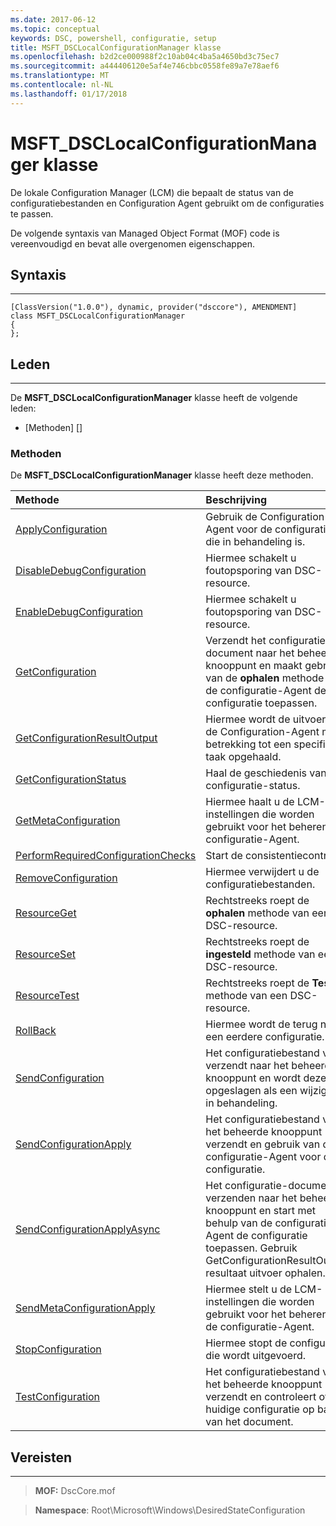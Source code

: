 ```yaml
---
ms.date: 2017-06-12
ms.topic: conceptual
keywords: DSC, powershell, configuratie, setup
title: MSFT_DSCLocalConfigurationManager klasse
ms.openlocfilehash: b2d2ce000988f2c10ab04c4ba5a4650bd3c75ec7
ms.sourcegitcommit: a444406120e5af4e746cbbc0558fe89a7e78aef6
ms.translationtype: MT
ms.contentlocale: nl-NL
ms.lasthandoff: 01/17/2018
---
```

# <a name="msftdsclocalconfigurationmanager-class"></a>MSFT_DSCLocalConfigurationManager klasse

De lokale Configuration Manager (LCM) die bepaalt de status van de configuratiebestanden en Configuration Agent gebruikt om de configuraties te passen.

De volgende syntaxis van Managed Object Format (MOF) code is vereenvoudigd en bevat alle overgenomen eigenschappen.

## <a name="syntax"></a>Syntaxis
------

``` syntax
[ClassVersion("1.0.0"), dynamic, provider("dsccore"), AMENDMENT]
class MSFT_DSCLocalConfigurationManager
{
};
```

## <a name="members"></a>Leden
-------

De **MSFT_DSCLocalConfigurationManager** klasse heeft de volgende leden:

-   [Methoden] []

### <a name="methods"></a>Methoden

De **MSFT_DSCLocalConfigurationManager** klasse heeft deze methoden.

|Methode |Beschrijving |
|:--- |:---|
| [ApplyConfiguration](msft-dsclocalconfigurationmanager-applyconfiguration.md)| Gebruik de Configuration-Agent voor de configuratie die in behandeling is.| 
| [DisableDebugConfiguration](msft-dsclocalconfigurationmanager-disabledebugconfiguration.md)| Hiermee schakelt u foutopsporing van DSC-resource.| 
| [EnableDebugConfiguration](msft-dsclocalconfigurationmanager-enabledebugconfiguration.md)| Hiermee schakelt u foutopsporing van DSC-resource.| 
| [GetConfiguration](msft-dsclocalconfigurationmanager-getconfiguration.md)| Verzendt het configuratie-document naar het beheerde knooppunt en maakt gebruik van de **ophalen** methode van de configuratie-Agent de configuratie toepassen.| 
| [GetConfigurationResultOutput](msft-dsclocalconfigurationmanager-getconfigurationresultoutput.md)| Hiermee wordt de uitvoer van de Configuration-Agent met betrekking tot een specifieke taak opgehaald.| 
| [GetConfigurationStatus](msft-dsclocalconfigurationmanager-getconfigurationstatus.md)| Haal de geschiedenis van de configuratie-status.| 
| [GetMetaConfiguration](msft-dsclocalconfigurationmanager-getmetaconfiguration.md)| Hiermee haalt u de LCM-instellingen die worden gebruikt voor het beheren van configuratie-Agent.| 
| [PerformRequiredConfigurationChecks](msft-dsclocalconfigurationmanager-performrequiredconfigurationchecks.md)| Start de consistentiecontrole.| 
| [RemoveConfiguration](msft-dsclocalconfigurationmanager-removeconfiguration.md)| Hiermee verwijdert u de configuratiebestanden.| 
| [ResourceGet](msft-dsclocalconfigurationmanager-resourceget.md)| Rechtstreeks roept de **ophalen** methode van een DSC-resource.| 
| [ResourceSet](msft-dsclocalconfigurationmanager-resourceset.md)| Rechtstreeks roept de **ingesteld** methode van een DSC-resource.| 
| [ResourceTest](msft-dsclocalconfigurationmanager-resourcetest.md)| Rechtstreeks roept de **Test** methode van een DSC-resource.| 
| [RollBack](msft-dsclocalconfigurationmanager-rollback.md)| Hiermee wordt de terug naar een eerdere configuratie.| 
| [SendConfiguration](msft-dsclocalconfigurationmanager-sendconfiguration.md)| Het configuratiebestand voor verzendt naar het beheerde knooppunt en wordt deze opgeslagen als een wijziging in behandeling.| 
| [SendConfigurationApply](msft-dsclocalconfigurationmanager-sendconfigurationapply.md)| Het configuratiebestand voor het beheerde knooppunt verzendt en gebruik van de configuratie-Agent voor de configuratie.| 
| [SendConfigurationApplyAsync](msft-dsclocalconfigurationmanager-sendconfigurationapplyasync.md)| Het configuratie-document verzenden naar het beheerde knooppunt en start met behulp van de configuratie-Agent de configuratie toepassen. Gebruik GetConfigurationResultOutput resultaat uitvoer ophalen.| 
| [SendMetaConfigurationApply](msft-dsclocalconfigurationmanager-sendmetaconfigurationapply.md)| Hiermee stelt u de LCM-instellingen die worden gebruikt voor het beheren van de configuratie-Agent.| 
| [StopConfiguration](msft-dsclocalconfigurationmanager-stopconfiguration.md)| Hiermee stopt de configuratie die wordt uitgevoerd.| 
| [TestConfiguration](msft-dsclocalconfigurationmanager-testconfiguration.md)| Het configuratiebestand voor het beheerde knooppunt verzendt en controleert of de huidige configuratie op basis van het document.| 



 

## <a name="requirements"></a>Vereisten
------------
>**MOF:** DscCore.mof

>**Namespace**: Root\Microsoft\Windows\DesiredStateConfiguration



 

 



